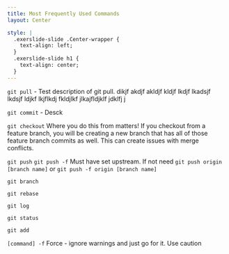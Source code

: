 ```yaml
---
title: Most Frequently Used Commands
layout: Center

style: |
  .exerslide-slide .Center-wrapper {
    text-align: left;
  }
  .exerslide-slide h1 {
    text-align: center;
  }
---
```

`git pull` - Test description of git pull. dikjf akdjf akldjf kldjf lkdjf lkadsjf lkdsjf ldjkf lkjflkdj fkldjlkf jlkajfldjklf jdklfj j

`git commit` - Desck

`git checkout` Where you do this from matters!  If you checkout from a feature branch, you will be creating a new branch that has all of those feature branch commits as well. This can create issues with merge conflicts.

`git push` `git push -f` Must have set upstream.  If not need `git push origin [branch name]` or `git push -f origin [branch name]`

`git branch`

`git rebase`

`git log`

`git status`

`git add`

`[command] -f`  Force - ignore warnings and just go for it.  Use caution

